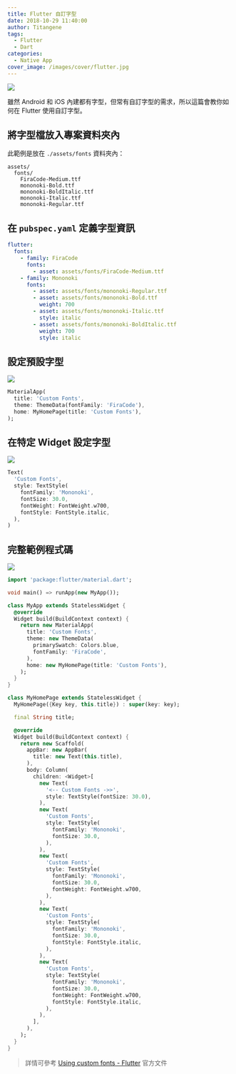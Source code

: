 ```yaml
---
title: Flutter 自訂字型
date: 2018-10-29 11:40:00
author: Titangene
tags:
  - Flutter
  - Dart
categories:
  - Native App
cover_image: /images/cover/flutter.jpg
---
```


![](/images/cover/flutter.jpg)

雖然 Android 和 iOS 內建都有字型，但常有自訂字型的需求，所以這篇會教你如何在 Flutter 使用自訂字型。

<!-- more -->

## 將字型檔放入專案資料夾內
此範例是放在 `./assets/fonts` 資料夾內：

```
assets/
  fonts/
    FiraCode-Medium.ttf
    mononoki-Bold.ttf
    mononoki-BoldItalic.ttf
    mononoki-Italic.ttf
    mononoki-Regular.ttf
```

## 在 `pubspec.yaml` 定義字型資訊

```yaml
flutter:
  fonts:
    - family: FiraCode
      fonts:
        - asset: assets/fonts/FiraCode-Medium.ttf
    - family: Mononoki
      fonts:
        - asset: assets/fonts/mononoki-Regular.ttf
        - asset: assets/fonts/mononoki-Bold.ttf
          weight: 700
        - asset: assets/fonts/mononoki-Italic.ttf
          style: italic
        - asset: assets/fonts/mononoki-BoldItalic.ttf
          weight: 700
          style: italic
```

## 設定預設字型

![](/images/flutter-custom-fonts/flutter_set-default-font.png)

```dart
MaterialApp(
  title: 'Custom Fonts',
  theme: ThemeData(fontFamily: 'FiraCode'),
  home: MyHomePage(title: 'Custom Fonts'),
);
```

## 在特定 Widget 設定字型

![](/images/flutter-custom-fonts/flutter_set-the-font-on-a-specific-widget.png)

```dart
Text(
  'Custom Fonts',
  style: TextStyle(
    fontFamily: 'Mononoki',
    fontSize: 30.0,
    fontWeight: FontWeight.w700,
    fontStyle: FontStyle.italic,
  ),
)
```

## 完整範例程式碼

![](/images/flutter-custom-fonts/flutter_custom-fonts_demo.png)

```dart
import 'package:flutter/material.dart';

void main() => runApp(new MyApp());

class MyApp extends StatelessWidget {
  @override
  Widget build(BuildContext context) {
    return new MaterialApp(
      title: 'Custom Fonts',
      theme: new ThemeData(
        primarySwatch: Colors.blue,
        fontFamily: 'FiraCode',
      ),
      home: new MyHomePage(title: 'Custom Fonts'),
    );
  }
}

class MyHomePage extends StatelessWidget {
  MyHomePage({Key key, this.title}) : super(key: key);

  final String title;

  @override
  Widget build(BuildContext context) {
    return new Scaffold(
      appBar: new AppBar(
        title: new Text(this.title),
      ),
      body: Column(
        children: <Widget>[
          new Text(
            '<-- Custom Fonts ->>',
            style: TextStyle(fontSize: 30.0),
          ),
          new Text(
            'Custom Fonts',
            style: TextStyle(
              fontFamily: 'Mononoki',
              fontSize: 30.0,
            ),
          ),
          new Text(
            'Custom Fonts',
            style: TextStyle(
              fontFamily: 'Mononoki',
              fontSize: 30.0,
              fontWeight: FontWeight.w700,
            ),
          ),
          new Text(
            'Custom Fonts',
            style: TextStyle(
              fontFamily: 'Mononoki',
              fontSize: 30.0,
              fontStyle: FontStyle.italic,
            ),
          ),
          new Text(
            'Custom Fonts',
            style: TextStyle(
              fontFamily: 'Mononoki',
              fontSize: 30.0,
              fontWeight: FontWeight.w700,
              fontStyle: FontStyle.italic,
            ),
          ),
        ],
      ),
    );
  }
}

```

> 詳情可參考 [Using custom fonts - Flutter](https://flutter.io/cookbook/design/fonts/) 官方文件